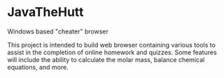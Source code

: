 # JavaTheHutt
Windows based "cheater" browser

This project is intended to build web browser containing various tools to assist in the completion of online homework and quizzes. Some features will include the ability to calculate the molar mass, balance chemical equations, and more.

